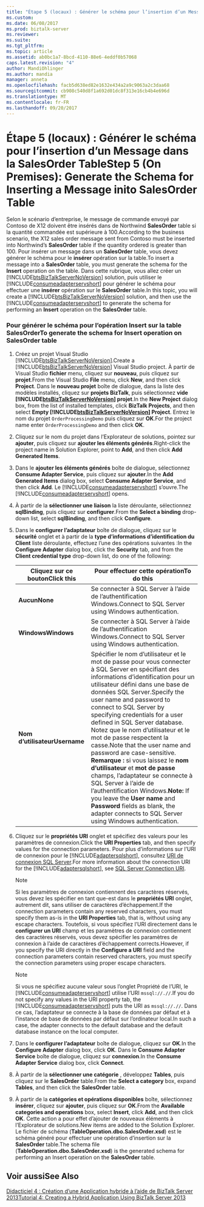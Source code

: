 ```yaml
---
title: "Étape 5 (locaux) : Générer le schéma pour l’insertion d’un Message dans la SalesOrder Table | Documents Microsoft"
ms.custom: 
ms.date: 06/08/2017
ms.prod: biztalk-server
ms.reviewer: 
ms.suite: 
ms.tgt_pltfrm: 
ms.topic: article
ms.assetid: ab0bc1a7-8bcd-4110-88e6-4eddf0b57068
caps.latest.revision: "4"
author: MandiOhlinger
ms.author: mandia
manager: anneta
ms.openlocfilehash: facb5d638ed82e1632e434a2a9c9063a2c3daa68
ms.sourcegitcommit: cb908c540d8f1a692d01dc8f313e16cb4b4e696d
ms.translationtype: MT
ms.contentlocale: fr-FR
ms.lasthandoff: 09/20/2017
---
```

# <a name="step-5-on-premises-generate-the-schema-for-inserting-a-message-inito-salesorder-table"></a><span data-ttu-id="88b84-102">Étape 5 (locaux) : Générer le schéma pour l’insertion d’un Message dans la SalesOrder Table</span><span class="sxs-lookup"><span data-stu-id="88b84-102">Step 5 (On Premises): Generate the Schema for Inserting a Message inito SalesOrder Table</span></span>
<span data-ttu-id="88b84-103">Selon le scénario d’entreprise, le message de commande envoyé par Contoso de X12 doivent être insérés dans de Northwind **SalesOrder** table si la quantité commandée est supérieure à 100.</span><span class="sxs-lookup"><span data-stu-id="88b84-103">According to the business scenario, the X12 sales order message sent from Contoso must be inserted into Northwind’s **SalesOrder** table if the quantity ordered is greater than 100.</span></span> <span data-ttu-id="88b84-104">Pour insérer un message dans un **SalesOrder** table, vous devez générer le schéma pour le **insérer** opération sur la table.</span><span class="sxs-lookup"><span data-stu-id="88b84-104">To insert a message into a **SalesOrder** table, you must generate the schema for the **Insert** operation on the table.</span></span> <span data-ttu-id="88b84-105">Dans cette rubrique, vous allez créer un [!INCLUDE[btsBizTalkServerNoVersion](../includes/btsbiztalkservernoversion-md.md)] solution, puis utiliser le [!INCLUDE[consumeadapterservshort](../includes/consumeadapterservshort-md.md)] pour générer le schéma pour effectuer une **insérer** opération sur le **SalesOrder** table.</span><span class="sxs-lookup"><span data-stu-id="88b84-105">In this topic, you will create a [!INCLUDE[btsBizTalkServerNoVersion](../includes/btsbiztalkservernoversion-md.md)] solution, and then use the [!INCLUDE[consumeadapterservshort](../includes/consumeadapterservshort-md.md)] to generate the schema for performing an **Insert** operation on the **SalesOrder** table.</span></span>  
  
### <a name="to-generate-the-schema-for-insert-operation-on-salesorder-table"></a><span data-ttu-id="88b84-106">Pour générer le schéma pour l’opération Insert sur la table SalesOrder</span><span class="sxs-lookup"><span data-stu-id="88b84-106">To generate the schema for Insert operation on SalesOrder table</span></span>  
  
1.  <span data-ttu-id="88b84-107">Créez un projet Visual Studio [!INCLUDE[btsBizTalkServerNoVersion](../includes/btsbiztalkservernoversion-md.md)].</span><span class="sxs-lookup"><span data-stu-id="88b84-107">Create a [!INCLUDE[btsBizTalkServerNoVersion](../includes/btsbiztalkservernoversion-md.md)] Visual Studio project.</span></span> <span data-ttu-id="88b84-108">À partir de Visual Studio **fichier** menu, cliquez sur **nouveau**, puis cliquez sur **projet**.</span><span class="sxs-lookup"><span data-stu-id="88b84-108">From the Visual Studio **File** menu, click **New**, and then click **Project**.</span></span> <span data-ttu-id="88b84-109">Dans le **nouveau projet** boîte de dialogue, dans la liste des modèles installés, cliquez sur **projets BizTalk**, puis sélectionnez **vide [!INCLUDE[btsBizTalkServerNoVersion](../includes/btsbiztalkservernoversion-md.md)] projet**.</span><span class="sxs-lookup"><span data-stu-id="88b84-109">In the **New Project** dialog box, from the list of installed templates, click **BizTalk Projects**, and then select **Empty [!INCLUDE[btsBizTalkServerNoVersion](../includes/btsbiztalkservernoversion-md.md)] Project**.</span></span> <span data-ttu-id="88b84-110">Entrez le nom du projet `OrderProcessingDemo` puis cliquez sur **OK**.</span><span class="sxs-lookup"><span data-stu-id="88b84-110">For the project name enter `OrderProcessingDemo` and then click **OK**.</span></span>  
  
2.  <span data-ttu-id="88b84-111">Cliquez sur le nom du projet dans l’Explorateur de solutions, pointez sur **ajouter**, puis cliquez sur **ajouter les éléments générés**.</span><span class="sxs-lookup"><span data-stu-id="88b84-111">Right-click the project name in Solution Explorer, point to **Add**, and then click **Add Generated Items**.</span></span>  
  
3.  <span data-ttu-id="88b84-112">Dans le **ajouter les éléments générés** boîte de dialogue, sélectionnez **Consume Adapter Service**, puis cliquez sur **ajouter**.</span><span class="sxs-lookup"><span data-stu-id="88b84-112">In the **Add Generated Items** dialog box, select **Consume Adapter Service**, and then click **Add**.</span></span> <span data-ttu-id="88b84-113">Le [!INCLUDE[consumeadapterservshort](../includes/consumeadapterservshort-md.md)] s’ouvre.</span><span class="sxs-lookup"><span data-stu-id="88b84-113">The [!INCLUDE[consumeadapterservshort](../includes/consumeadapterservshort-md.md)] opens.</span></span>  
  
4.  <span data-ttu-id="88b84-114">À partir de la **sélectionner une liaison** la liste déroulante, sélectionnez **sqlBinding**, puis cliquez sur **configurer**.</span><span class="sxs-lookup"><span data-stu-id="88b84-114">From the **Select a binding** drop-down list, select **sqlBinding**, and then click **Configure**.</span></span>  
  
5.  <span data-ttu-id="88b84-115">Dans le **configurer l’adaptateur** boîte de dialogue, cliquez sur le **sécurité** onglet et à partir de la **type d’informations d’identification du Client** liste déroulante, effectuez l’une des opérations suivantes :</span><span class="sxs-lookup"><span data-stu-id="88b84-115">In the **Configure Adapter** dialog box, click the **Security** tab, and from the **Client credential  type** drop-down list, do one of the following:</span></span>  
  
    |<span data-ttu-id="88b84-116">Cliquez sur ce bouton</span><span class="sxs-lookup"><span data-stu-id="88b84-116">Click this</span></span>|<span data-ttu-id="88b84-117">Pour effectuer cette opération</span><span class="sxs-lookup"><span data-stu-id="88b84-117">To do this</span></span>|  
    |----------------|----------------|  
    |<span data-ttu-id="88b84-118">**Aucun**</span><span class="sxs-lookup"><span data-stu-id="88b84-118">**None**</span></span>|<span data-ttu-id="88b84-119">Se connecter à SQL Server à l’aide de l’authentification Windows.</span><span class="sxs-lookup"><span data-stu-id="88b84-119">Connect to SQL Server using Windows authentication.</span></span>|  
    |<span data-ttu-id="88b84-120">**Windows**</span><span class="sxs-lookup"><span data-stu-id="88b84-120">**Windows**</span></span>|<span data-ttu-id="88b84-121">Se connecter à SQL Server à l’aide de l’authentification Windows.</span><span class="sxs-lookup"><span data-stu-id="88b84-121">Connect to SQL Server using Windows authentication.</span></span>|  
    |<span data-ttu-id="88b84-122">**Nom d’utilisateur**</span><span class="sxs-lookup"><span data-stu-id="88b84-122">**Username**</span></span>|<span data-ttu-id="88b84-123">Spécifier le nom d’utilisateur et le mot de passe pour vous connecter à SQL Server en spécifiant des informations d’identification pour un utilisateur défini dans une base de données SQL Server.</span><span class="sxs-lookup"><span data-stu-id="88b84-123">Specify the user name and password to connect to SQL Server by specifying credentials for a user defined in SQL Server database.</span></span> <span data-ttu-id="88b84-124">Notez que le nom d’utilisateur et le mot de passe respectent la casse.</span><span class="sxs-lookup"><span data-stu-id="88b84-124">Note that the user name and password are case-sensitive.</span></span> <span data-ttu-id="88b84-125">**Remarque :** si vous laissez le **nom d’utilisateur** et **mot de passe** champs, l’adaptateur se connecte à SQL Server à l’aide de l’authentification Windows.</span><span class="sxs-lookup"><span data-stu-id="88b84-125">**Note:**  If you leave the **User name** and **Password** fields as blank, the adapter connects to SQL Server using Windows authentication.</span></span>|  
  
6.  <span data-ttu-id="88b84-126">Cliquez sur le **propriétés URI** onglet et spécifiez des valeurs pour les paramètres de connexion.</span><span class="sxs-lookup"><span data-stu-id="88b84-126">Click the **URI Properties** tab, and then specify values for the connection parameters.</span></span> <span data-ttu-id="88b84-127">Pour plus d’informations sur l’URI de connexion pour le [!INCLUDE[adaptersqlshort](../includes/adaptersqlshort-md.md)], consultez [URI de connexion SQL Server](http://msdn.microsoft.com/library/dd788089.aspx).</span><span class="sxs-lookup"><span data-stu-id="88b84-127">For more information about the connection URI for the [!INCLUDE[adaptersqlshort](../includes/adaptersqlshort-md.md)], see [SQL Server Connection URI](http://msdn.microsoft.com/library/dd788089.aspx).</span></span>  
  
    > [!NOTE]
    >  <span data-ttu-id="88b84-128">Si les paramètres de connexion contiennent des caractères réservés, vous devez les spécifier en tant que-est dans le **propriétés URI** onglet, autrement dit, sans utiliser de caractères d’échappement.</span><span class="sxs-lookup"><span data-stu-id="88b84-128">If the connection parameters contain any reserved characters, you must specify them as-is in the **URI Properties** tab, that is, without using any escape characters.</span></span> <span data-ttu-id="88b84-129">Toutefois, si vous spécifiez l’URI directement dans le **configurer un URI** champ et les paramètres de connexion contiennent des caractères réservés, vous devez spécifier les paramètres de connexion à l’aide de caractères d’échappement corrects.</span><span class="sxs-lookup"><span data-stu-id="88b84-129">However, if you specify the URI directly in the **Configure a URI** field and the connection parameters contain reserved characters, you must specify the connection parameters using proper escape characters.</span></span>  
  
    > [!NOTE]
    >  <span data-ttu-id="88b84-130">Si vous ne spécifiez aucune valeur sous l’onglet Propriété de l’URI, le [!INCLUDE[consumeadapterservshort](../includes/consumeadapterservshort-md.md)] utilise l’URI `mssql://.//`.</span><span class="sxs-lookup"><span data-stu-id="88b84-130">If you do not specify any values in the URI property tab, the [!INCLUDE[consumeadapterservshort](../includes/consumeadapterservshort-md.md)] puts the URI as `mssql://.//`.</span></span> <span data-ttu-id="88b84-131">Dans ce cas, l’adaptateur se connecte à la base de données par défaut et à l’instance de base de données par défaut sur l’ordinateur local.</span><span class="sxs-lookup"><span data-stu-id="88b84-131">In such a case, the adapter connects to the default database and the default database instance on the local computer.</span></span>  
  
7.  <span data-ttu-id="88b84-132">Dans le **configurer l’adaptateur** boîte de dialogue, cliquez sur **OK**.</span><span class="sxs-lookup"><span data-stu-id="88b84-132">In the **Configure Adapter** dialog box, click **OK**.</span></span> <span data-ttu-id="88b84-133">Dans le **Consume Adapter Service** boîte de dialogue, cliquez sur **connexion**.</span><span class="sxs-lookup"><span data-stu-id="88b84-133">In the **Consume Adapter Service** dialog box, click **Connect**.</span></span>  
  
8.  <span data-ttu-id="88b84-134">À partir de la **sélectionner une catégorie** , développez **Tables**, puis cliquez sur le **SalesOrder** table.</span><span class="sxs-lookup"><span data-stu-id="88b84-134">From the **Select a category** box, expand **Tables**, and then click the **SalesOrder** table.</span></span>  
  
9. <span data-ttu-id="88b84-135">À partir de la **catégories et opérations disponibles** boîte, sélectionnez **insérer**, cliquez sur **ajouter**, puis cliquez sur **OK**.</span><span class="sxs-lookup"><span data-stu-id="88b84-135">From the **Available categories and operations** box, select **Insert**, click **Add**, and then click **OK**.</span></span> <span data-ttu-id="88b84-136">Cette action a pour effet d’ajouter de nouveaux éléments à l’Explorateur de solutions.</span><span class="sxs-lookup"><span data-stu-id="88b84-136">New items are added to the Solution Explorer.</span></span> <span data-ttu-id="88b84-137">Le fichier de schéma (**TableOperation.dbo.SalesOrder.xsd**) est le schéma généré pour effectuer une opération d’insertion sur la **SalesOrder** table.</span><span class="sxs-lookup"><span data-stu-id="88b84-137">The schema file (**TableOperation.dbo.SalesOrder.xsd**) is the generated schema for performing an Insert operation on the **SalesOrder** table.</span></span>  
  
## <a name="see-also"></a><span data-ttu-id="88b84-138">Voir aussi</span><span class="sxs-lookup"><span data-stu-id="88b84-138">See Also</span></span>  
 [<span data-ttu-id="88b84-139">Didacticiel 4 : Création d’une Application hybride à l’aide de BizTalk Server 2013</span><span class="sxs-lookup"><span data-stu-id="88b84-139">Tutorial 4: Creating a Hybrid Application Using BizTalk Server 2013</span></span>](../core/tutorial-4-creating-a-hybrid-application-using-biztalk-server-2013.md)